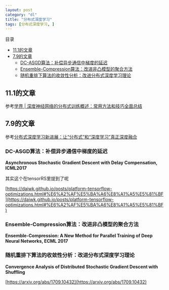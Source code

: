 ```yaml
---
layout: post
category: "dl"
title: "分布式深度学习"
tags: [分布式深度学习, ]
---
```


目录

<!-- TOC -->

- [11.1的文章](#111的文章)
- [7.9的文章](#79的文章)
    - [DC-ASGD算法：补偿异步通信中梯度的延迟](#dc-asgd算法补偿异步通信中梯度的延迟)
    - [Ensemble-Compression算法：改进非凸模型的聚合方法](#ensemble-compression算法改进非凸模型的聚合方法)
    - [随机重排下算法的收敛性分析：改进分布式深度学习理论](#随机重排下算法的收敛性分析改进分布式深度学习理论)

<!-- /TOC -->

## 11.1的文章

参考[学界 \| 深度神经网络的分布式训练概述：常用方法和技巧全面总结](https://mp.weixin.qq.com/s?__biz=MzA3MzI4MjgzMw==&mid=2650751264&idx=4&sn=0f5dfff2ebd1b37babd63b73be4863fc&chksm=871a855eb06d0c481fe419d9e6c1d5b3f62894d3c2cfe645f8209b0161d9a33dd66b7f27d8f0&mpshare=1&scene=1&srcid=1105caQR87JgQQ5dm4fQjKEc&pass_ticket=sEqx376QcMxu0d9OAIUzH9EA050c09ikuLsDrlgH%2FaJhPa6Mv9arV5AxJ2UkeNs2#rd)

## 7.9的文章

参考[分布式深度学习新进展：让“分布式”和“深度学习”真正深度融合](https://mp.weixin.qq.com/s?__biz=MzI3MTA0MTk1MA==&mid=2652021689&idx=4&sn=a32b3a89ec9b27fb3ae0f14636aebac5&chksm=f121d748c6565e5ea1c22496a8b8b58029b50b23e7ba4f44fd15e98fb4225f129506b1b681c3&mpshare=1&scene=1&srcid=07086KpHqOtQ4edEpGgxvRyJ&pass_ticket=MbycpNZtuIW06kKTrmdAWLocG4d06ASGMcDZkz7VwgG9rlL9Wj9iLFK58BCCqJP6#rd)

### DC-ASGD算法：补偿异步通信中梯度的延迟

**Asynchronous Stochastic Gradient Descent with Delay Compensation, ICML2017**

其实这个在tensorRS里提到了呢

[https://daiwk.github.io/posts/platform-tensorflow-optimizations.html#%E6%A2%AF%E5%BA%A6%E8%A1%A5%E5%81%BF](https://daiwk.github.io/posts/platform-tensorflow-optimizations.html#%E6%A2%AF%E5%BA%A6%E8%A1%A5%E5%81%BF)



### Ensemble-Compression算法：改进非凸模型的聚合方法

**Ensemble-Compression: A New Method for Parallel Training of Deep Neural Networks, ECML 2017**


### 随机重排下算法的收敛性分析：改进分布式深度学习理论

**Convergence Analysis of Distributed Stochastic Gradient Descent with Shuffling**

[https://arxiv.org/abs/1709.10432](https://arxiv.org/abs/1709.10432)
